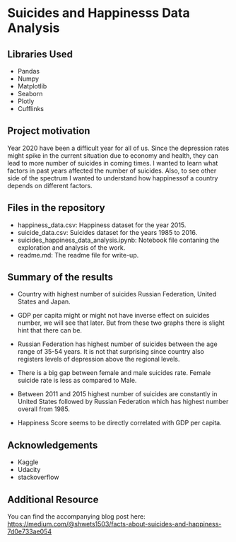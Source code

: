 # Suicides and Happinesss Data Analysis

## Libraries Used
- Pandas
- Numpy
- Matplotlib
- Seaborn
- Plotly
- Cufflinks

## Project motivation
Year 2020 have been a difficult year for all of us. Since the depression rates might spike in the current situation due to economy and health, they can lead to more number of suicides in coming times. I wanted to learn what factors in past years affected the number of suicides. Also, to see other side of the spectrum I wanted to understand how happinessof a country depends on different factors.


## Files in the repository
- happiness_data.csv: Happiness dataset for the year 2015.
- suicide_data.csv: Suicides dataset for the years 1985 to 2016.
- suicides_happiness_data_analysis.ipynb: Notebook file contaning the exploration and analysis of the work.
- readme.md: The readme file for write-up.


## Summary of the results
* Country with highest number of suicides Russian Federation, United States and Japan.

* GDP per capita might or might not have inverse effect on suicides number, we will see that later. But from these two graphs there is slight hint that there can be.

* Russian Federation has highest number of suicides between the age range of 35-54 years. It is not that surprising since country also registers levels of depression above the regional levels.

* There is a big gap between female and male suicides rate. Female suicide rate is less as compared to Male.

* Between 2011 and 2015 highest number of suicides are constantly in United States followed by Russian Federation which has highest 
number overall from 1985.

* Happiness Score seems to be directly correlated with GDP per capita.


## Acknowledgements
- Kaggle
- Udacity
- stackoverflow

## Additional Resource

You can find the accompanying blog post here: https://medium.com/@shwets1503/facts-about-suicides-and-happiness-7d0e733ae054


